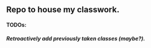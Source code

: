 ## Repo to house my classwork.

#### TODOs:
##### Retroactively add previously taken classes (maybe?).
